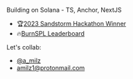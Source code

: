 Building on Solana - TS, Anchor, NextJS
- 🏆[2023 Sandstorm Hackathon Winner](https://github.com/amilz/proof-of-x)
- 🔥[BurnSPL Leaderboard](http://burnspl.com/)

Let's collab:
- [@a_milz](https://twitter.com/a_milz)
- <amilz1@protonmail.com>

<!---
amilz/amilz is a ✨ special ✨ repository because its `README.md` (this file) appears on your GitHub profile.
You can click the Preview link to take a look at your changes.
--->
